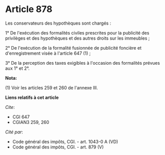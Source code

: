 # Article 878

Les conservateurs des hypothèques sont chargés :

1° De l'exécution des formalités civiles prescrites pour la publicité des privilèges et des hypothèques et des autres droits
sur les immeubles ;

2° De l'exécution de la formalité fusionnée de publicité foncière et d'enregistrement visée à l'article 647 (1) ;

3° De la perception des taxes exigibles à l'occasion des formalités prévues aux 1° et 2°.

**Nota:**

(1) Voir les articles 259 et 260 de l'annexe III.

**Liens relatifs à cet article**

_Cite_:

  - CGI 647
  - CGIAN3 259, 260

_Cité par_:

  - Code général des impôts, CGI. - art. 1043-0 A (VD)
  - Code général des impôts, CGI. - art. 879 (V)
